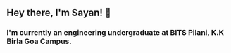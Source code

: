 ## Hey there, I'm **Sayan**! 👋

### I'm currently an engineering undergraduate at BITS Pilani, K.K Birla Goa Campus. 
